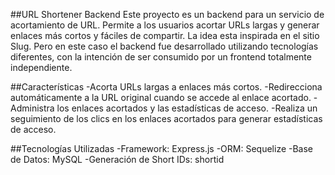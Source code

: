 ##URL Shortener Backend
Este proyecto es un backend para un servicio de acortamiento de URL. Permite a los usuarios acortar URLs largas y generar enlaces más cortos y fáciles de compartir.
La idea esta inspirada en el sitio Slug. Pero en este caso el backend fue desarrollado utilizando tecnologías diferentes, con la intención de ser consumido por un frontend totalmente independiente.

##Características
-Acorta URLs largas a enlaces más cortos.
-Redirecciona automáticamente a la URL original cuando se accede al enlace acortado.
-Administra los enlaces acortados y las estadísticas de acceso.
-Realiza un seguimiento de los clics en los enlaces acortados para generar estadísticas de acceso.

##Tecnologías Utilizadas
-Framework: Express.js
-ORM: Sequelize
-Base de Datos: MySQL
-Generación de Short IDs: shortid
